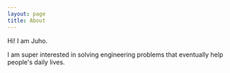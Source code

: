 ```yaml
---
layout: page
title: About
---
```


Hi! I am Juho.

I am super interested in solving engineering problems that eventually help people's daily lives.